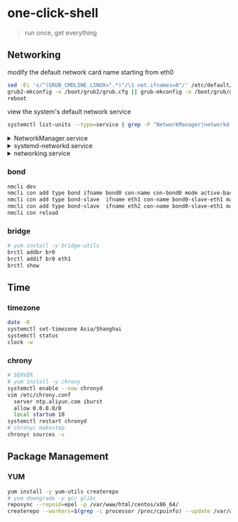 # one-click-shell

> run once, get everything

## Networking

modify the default network card name starting from eth0
```bash
sed -Ei 's/^(GRUB_CMDLINE_LINUX=".*)"/\1 net.ifnames=0"/' /etc/default/grub
grub2-mkconfig -o /boot/grub2/grub.cfg || grub-mkconfig -o /boot/grub/grub.cfg
reboot
```

view the system's default network service
```bash
systemctl list-units --type=service | grep -P "NetworkManager|networkd|networking"
```

<details>
  
  <summary>NetworkManager.service</summary>
  
  ```bash
  # yum install -y NetworkManager || yum install -y network-manager
  # sed -i '/^\[ifupdown\]/,/^\[/{s/^managed=.*/managed=true/}' /etc/NetworkManager/NetworkManager.conf
  nmcli con add type ethernet ifname eth0 con-name con-eth0 ip4 10.0.0.100/24 gw4 10.0.0.254 ipv4.dns 223.5.5.5
  nmci con mod con-eth0 +ipv4.routes "20.0.0.0/24 10.0.0.254"
  nmcli con up con-eth0
  ```

</details>
<details>
  
  <summary>systemd-networkd.service</summary>
  
  ```bash
  cat > "/etc/netplan/00-eth0.conf" << EOF
  network:
    ethernets:
      eth0:
        addresses:
          - "10.0.0.1/24"
        routes:
          - to: default
            via: 10.0.0.254
        nameservers:
          search: [hsieh.com] 
          addresses: [223.5.5.5,223.6.6.6]  
  EOF

  netplan apply
  ```

</details>
<details>
  
  <summary>networking.service</summary>
  
  ```bash
  # apt install -y ifupdown
  ifdown ens33
  cat > "/etc/network/interfaces.d/eth0.cfg" <<EOF
  auto eth0
  # iface eth0 inet auto
  iface eth0 inet static
    address 10.0.0.100
    netmask 255.255.255.0
    gateway 10.0.0.254
    dns.nameservers 223.5.5.5
  EOF
  ifup eth0
  ```

</details>

### bond

```bash
nmcli dev
nmcli con add type bond ifname bond0 con-name con-bond0 mode active-backup ip4 10.0.0.100/24 gw4 10.0.0.254
nmcli con add type bond-slave  ifname eth1 con-name bond0-slave-eth1 master bond0
nmcli con add type bond-slave  ifname eth2 con-name bond0-slave-eth1 master bond0
nmcli con reload
```

### bridge

```bash
# yum install -y bridge-utils
brctl addbr br0
brctl addif br0 eth1
brctl show
```

## Time

### timezone

```bash
date -R
systemctl set-timezone Asia/Shanghai
systemctl status
clock -w
```

### chrony

```bash
# SERVER
# yum install -y chrony
systemctl enable --now chronyd
vim /etc/chrony.conf
  server ntp.aliyun.com iburst
  allow 0.0.0.0/0
  local startum 10
systemctl restart chronyd
# chronyc makestep
chronyc sources -v
```

## Package Management

### YUM
```bash
yum install -y yum-utils createrepo
# yum downgrade -y gcc glibc
reposync --repoid=epel -p /var/www/html/centos/x86_64/
createrepo --workers=$(grep -c processor /proc/cpuinfo) --update /var/www/html/centos/x86_64/epel/
```
